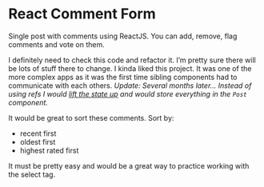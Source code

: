 # React Comment Form

Single post with comments using ReactJS. You can add, remove, flag comments and
vote on them.

I definitely need to check this code and refactor it. I’m pretty sure there
will be lots of stuff there to change. I kinda liked this project. It was one
of the more complex apps as it was the first time sibling components had to
communicate with each others. *Update: Several months later... Instead of using
refs I would [lift the state
up](https://facebook.github.io/react/docs/lifting-state-up.html) and would
store everything in the `Post` component.*

It would be great to sort these comments. Sort by:

- recent first
- oldest first
- highest rated first

It must be pretty easy and would be a great way to practice working with the
select tag.
